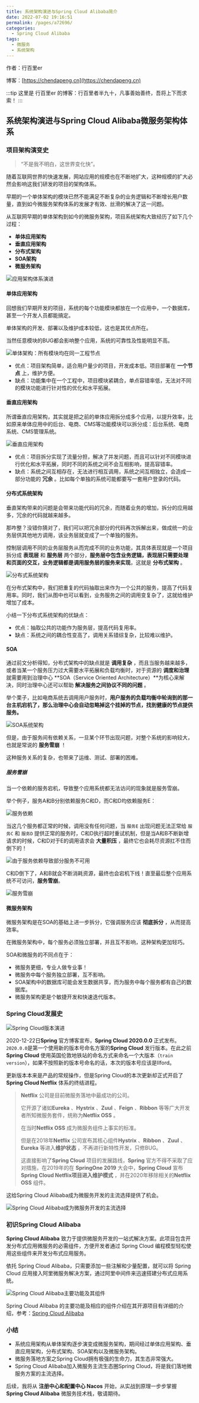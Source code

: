 ```yaml
---
title: 系统架构演进与Spring Cloud Alibaba简介
date: 2022-07-02 19:16:51
permalink: /pages/a72696/
categories: 
  - Spring Cloud Alibaba
tags: 
  - 微服务
  - 系统架构
---
```


作者：行百里er

博客：[https://chendapeng.cn](https://chendapeng.cn)

:::tip
这里是 行百里er 的博客：行百里者半九十，凡事善始善终，吾将上下而求索！
:::




## 系统架构演进与Spring Cloud Alibaba微服务架构体系

### 项目架构演变史

>  “不是我不明白，这世界变化快”。

随着互联网世界的快速发展，网站应用的规模也在不断地扩大，这种规模的扩大必然会影响这我们研发的项目的架构体系。

早期的一个单体架构的模块已然不能满足不断复杂的业务逻辑和不断增长用户数量，直到如今微服务架构体系的发展才有效、丝滑的解决了这一问题。

从互联网早期的单体架构到如今的微服务架构，项目系统架构大致经历了如下几个过程：

- **单体应用架构**
- **垂直应用架构**
- **分布式架构**
- **SOA架构**
- **微服务架构**

![应用架构体系演进](https://p3-juejin.byteimg.com/tos-cn-i-k3u1fbpfcp/1e14fde9b1374c65a9f7edad2adccd26~tplv-k3u1fbpfcp-zoom-1.image)

#### 单体应用架构

回想我们早期开发的项目，系统的每个功能模块都放在一个应用中，一个数据库，甚至一个开发人员都能搞定。

单体架构的开发、部署以及维护成本较低，这也是其优点所在。

当然任意模块的BUG都会影响整个应用，系统的可靠性及性能明显不高。

![单体架构：所有模块均在同一工程节点](https://p3-juejin.byteimg.com/tos-cn-i-k3u1fbpfcp/28be736431d44e049a74e618ce4b4828~tplv-k3u1fbpfcp-zoom-1.image)

- 优点：项目架构简单，适合用户量少的项目，开发成本低。项目部署在 **一个节点** 上，维护方便。
- 缺点：功能集中在一个工程中，项目模块紧耦合，单点容错率低，无法对不同的模块功能进行针对性的优化和水平拓展。

#### 垂直应用架构

所谓垂直应用架构，其实就是把之前的单体应用拆分成多个应用，以提升效率，比如原来单体应用中的后台、电商、CMS等功能模块可以拆分成：后台系统、电商系统、CMS管理系统。

![垂直应用架构](https://p3-juejin.byteimg.com/tos-cn-i-k3u1fbpfcp/5f8b3f1a25574c4a8b72a1194268a1c0~tplv-k3u1fbpfcp-zoom-1.image)

* 优点：项目拆分实现了流量分担，解决了并发问题，而且可以针对不同模块进行优化和水平拓展，同时不同的系统之间不会互相影响，提高容错率。
* 缺点：系统之间互相存在，无法进行相互调用，系统之间互相独立，会造成一部分功能的 **冗余** 。比如每个单独的系统可能都要写一套用户登录的代码。

#### 分布式系统架构

垂直架构带来的问题是会带来功能代码的冗余，而随着业务的增加，拆分的应用越多，冗余的代码就越来越多。

那咋整？没错你猜对了，我们可以把冗余部分的代码再次拆解出来，做成统一的业务层供其他地方调用，该业务层就变成了一个单独的服务。

控制层调用不同的业务层服务从而完成不同的业务功能，其具体表现就是一个项目拆分成 **表现层** 和 **服务层** 两个部分，**服务层中包含业务逻辑，表现层只需要处理和页面的交互，业务逻辑都是调用服务层的服务来实现**，这就是 **分布式架构** 。

![分布式系统架构](https://p3-juejin.byteimg.com/tos-cn-i-k3u1fbpfcp/0521d17ce6dc4f00b0a42c735aac5979~tplv-k3u1fbpfcp-zoom-1.image)

在分布式架构中，我们把重复的代码抽取出来作为一个公共的服务，提高了代码复用率。同时，我们从图中也可以看到，业务服务之间的调用变复杂了，这就给维护增加了成本。

小结一下分布式系统架构的优缺点：

- 优点：抽取公共的功能作为服务层，提高代码复用率。
- 缺点：系统之间的耦合性变高了，调用关系错综复杂，比较难以维护。

#### SOA

通过前文分析得知，分布式架构中的缺点就是 **调用复杂** ，而且当服务越来越多，或者当某一个服务压力过大需要水平拓展和负载均衡时，对于资源的 **调度和治理** 就需要用到治理中心 **SOA（Service Oriented Architecture）**为核心来解决，同时治理中心还可以帮助 **解决服务之间协议不同的问题** 。

举个栗子，比如电商系统去调用用户服务时，**用户服务的负载均衡中轮询到的那一台主机宕机了，那么治理中心会自动忽略掉这个挂掉的节点，找到健康的节点提供服务。**

![SOA系统架构](https://p3-juejin.byteimg.com/tos-cn-i-k3u1fbpfcp/e66bc9e281254d2c9f2a10d1139336dc~tplv-k3u1fbpfcp-zoom-1.image)

但是，由于服务间有依赖关系，一旦某个环节出现问题，对整个系统的影响较大，也就是常说的 **服务雪崩** ！

这种服务关系的复杂，也带来了运维、测试、部署的困难。

##### 服务雪崩

当一个依赖的服务宕机，导致整个应用系统都无法访问的现象就是服务雪崩。

举个例子，服务A和B分别依赖服务C和D，而C和D均依赖服务E：

![服务依赖](https://p3-juejin.byteimg.com/tos-cn-i-k3u1fbpfcp/ee43300d09904186ad5dae6945286166~tplv-k3u1fbpfcp-zoom-1.image)

当这几个服务都正常的时候，调用没有任何问题，当 `服务E` 出现问题无法正常给 `服务C` 和 `服务D` 提供正常的服务时，C和D执行超时重试机制，但是当A和B不断新增请求的时候，C和D对于E的调用请求会 **大量积压** ，最终它也会耗尽资源扛不住而倒下的！

![由于服务依赖导致部分服务不可用](https://p3-juejin.byteimg.com/tos-cn-i-k3u1fbpfcp/479dc9727eea406ba6c387f9879965fd~tplv-k3u1fbpfcp-zoom-1.image)

C和D倒下了，A和B就会不断消耗资源，最终也会宕机下线！直至最后整个应用系统不可访问，**服务雪崩**。

![服务雪崩](https://p3-juejin.byteimg.com/tos-cn-i-k3u1fbpfcp/5d986837ae7545479148eab7feaa2378~tplv-k3u1fbpfcp-zoom-1.image)

#### 微服务架构

微服务架构是在SOA的基础上进一步拆分，它强调服务应该 **彻底拆分** ，从而提高效率。

在微服务架构中，每个服务必须独立部署，并且互不影响，这种架构更加轻巧。

SOA和微服务的不同点在于：

- 微服务更细，专业人做专业事！
- 微服务中每个服务独立部署，互不影响。
- SOA架构中的数据库可能会发生数据共享，而为服务中每个服务都有自己的数据库。
- 微服务架构更是个敏捷开发和快速迭代版本。

### Spring Cloud发展史

![Spring Cloud版本演进](https://p3-juejin.byteimg.com/tos-cn-i-k3u1fbpfcp/4957c813208541508720cf94b8c90194~tplv-k3u1fbpfcp-zoom-1.image)

2020-12-22日**Spring** 官方博客宣布，**Spring Cloud 2020.0.0** 正式发布。`2020.0.0`是第一个使用新的版本号命名方案的**Spring Cloud** 发行版本。在此之前**Spring Cloud** 使用英国伦敦地铁站的命名方式来命名一个大版本（`train version`），如果不按照新的版本号命名的话，本次的版本号应该是Ilford。

更新版本本来是产品的常规操作，但是Spring Cloud的本次更新却正式开启了 **Spring Cloud Netflix**  体系的终结进程。

>  **Netflix** 公司是目前微服务落地中最成功的公司。
>
> 它开源了诸如**Eureka** 、**Hystrix** 、**Zuul** 、**Feign** 、**Ribbon** 等等广大开发者所知微服务套件，统称为**Netflix OSS** 。
>
> 在当时**Netflix OSS** 成为微服务组件上事实的标准。
>
> 但是在2018年**Netflix** 公司宣布其核心组件**Hystrix** 、**Ribbon** 、**Zuul** 、**Eureka** 等进入**维护状态** ，不再进行新特性开发，只修BUG。
>
> 这直接影响了**Spring Cloud** 项目的发展路线，**Spring** 官方不得不采取了应对措施，在2019年的在 **SpringOne 2019** 大会中，**Spring Cloud** 宣布 **Spring Cloud Netflix项目进入维护模式** ，并在2020年移除相关的**Netflix OSS** 组件。

这给Spring Cloud Alibaba成为微服务开发的主流选择提供了机会。

![Spring Cloud Alibaba成为微服务开发的主流选择](https://p3-juejin.byteimg.com/tos-cn-i-k3u1fbpfcp/8acd8f41076d405496d1b41cb7702796~tplv-k3u1fbpfcp-zoom-1.image)

### 初识Spring Cloud Alibaba

**Spring Cloud Alibaba** 致力于提供微服务开发的一站式解决方案。此项目包含开发分布式应用微服务的必需组件，方便开发者通过 Spring Cloud 编程模型轻松使用这些组件来开发分布式应用服务。

依托 Spring Cloud Alibaba，只需要添加一些注解和少量配置，就可以将 Spring Cloud 应用接入阿里微服务解决方案，通过阿里中间件来迅速搭建分布式应用系统。

![Spring Cloud Alibaba主要功能及其组件](https://p3-juejin.byteimg.com/tos-cn-i-k3u1fbpfcp/9d9ec74b623d4334bc09061be76118d5~tplv-k3u1fbpfcp-zoom-1.image)

Spring Cloud Alibaba 的主要功能及相应的组件介绍在其开源项目有详细的介绍，参考：[Spring Cloud Alibaba](https://github.com/alibaba/spring-cloud-alibaba/blob/2.2.x/README-zh.md)

### 小结

- 系统应用架构从单体架构逐步演变成微服务架构，期间经过单体应用架构、垂直应用架构，分布式架构、SOA架构以及微服务架构。
- 微服务落地方案之Spring Cloud拥有极强的生命力，其生态非常强大。
- Spring Cloud Alibaba加入微服务主流生态圈Spring Cloud，将是我们落地微服务方案的主流选择。

后续，我将从 **注册中心和配置中心 Nacos** 开始，从实战到原理一步步掌握 **Spring Cloud Alibaba** 微服务技术栈，敬请期待。



